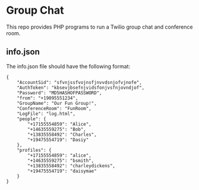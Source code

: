 Group Chat
==========

This repo provides PHP programs to run a Twilio group chat and conference room.

info.json
---------

The info.json file should have the following format:

    {
        "AccountSid": "sfvnjssfvojnsfjnvvdsnjofvjnofe",
        "AuthToken": "kbsevjbsefnjvidsfonjvsfnjovndjof",
        "Password": "MD5HASHOFPASSWORD",
        "from": "+19095551234",
        "GroupName": "Our Fun Group!",
        "ConferenceRoom": "FunRoom",
        "LogFile": "log.html",
        "people": {
            "+17155554859": "Alice",
            "+14635559275": "Bob",
            "+13835558492": "Charles",
            "+19475554719": "Dasiy"
        },
        "profiles": {
            "+17155554859": "alice",
            "+14635559275": "bsmith",
            "+13835558492": "charleydickens",
            "+19475554719": "daisymae"
        }
    }
